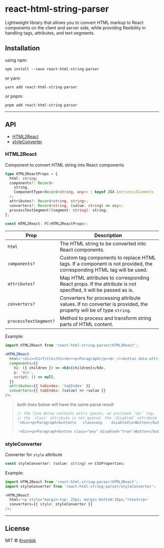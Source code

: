 # react-html-string-parser

Lightweight library that allows you to convert HTML markup to React components on the client and server side, while providing flexibility in handling tags, attributes, and text segments.

## Installation

using npm:

```
npm install --save react-html-string-parser
```

or yarn:

```
yarn add react-html-string-parser
```

or pnpm:

```
pnpm add react-html-string-parser
```

---

## API

- [HTML2React](#html2react)
- [styleConverter](#styleconverter)

### HTML2React

Component to convert HTML string into React components

```ts
type HTML2ReactProps = {
  html: string;
  components?: Record<
    string,
    ComponentType<Record<string, any>> | keyof JSX.IntrinsicElements
  >;
  attributes?: Record<string, string>;
  converters?: Record<string, (value: string) => any>;
  processTextSegment?(segment: string): string;
};

const HTML2React: FC<HTML2ReactProps>;
```

| Prop                  | Description                                                                                                          |
| --------------------- | -------------------------------------------------------------------------------------------------------------------- |
| `html`                | The HTML string to be converted into React components.                                                               |
| `components?`         | Custom tag components to replace HTML tags. If a component is not provided, the corresponding HTML tag will be used. |
| `attributes?`         | Map HTML attributes to corresponding React props. If the attribute is not specified, it will be passed as is.        |
| `converters?`         | Converters for processing attribute values. If no converter is provided, the property will be of type `string`.      |
| `processTextSegment?` | Method to process and transform string parts of HTML content.                                                        |

Example:

```jsx
import HTML2React from 'react-html-string-parser/HTML2React';

<HTML2React
  html='<div><h1>Title</h1><br><p>Paragraph</p><br /><button data-attribute="any" tabindex="1">Button</button>text</div>'
  components={{
    h1: ({ children }) => <h3>{children}</h3>,
    p: 'div',
    script: () => null,
  }}
  attributes={{ tabindex: 'tabIndex' }}
  converters={{ tabIndex: (value) => +value }}
/>;
```

> both lines below will have the same parse result
>
> ```js
> // the line below contains extra spaces, an unclosed `<p>` tag,
> // the `class` attribute is not quoted, the `disabled` attribute is a boolean
> '<div><p>Paragraph<button\n   class=any    disabled\n>Button</button>text</div>';
>
> '<div><p>Paragraph<button class="any" disabled="true">Button</button>text</p></div>';
> ```

### styleConverter

Converter for `style` attribute

```ts
const styleConverter: (value: string) => CSSProperties;
```

Example:

```js
import HTML2React from 'react-html-string-parser/HTML2React';
import styleConverter from 'react-html-string-parser/styleConverter';

<HTML2React
  html='<p style="margin-top: 25px; margin-bottom:10px;">text</p>'
  converters={{ style: styleConverter }}
/>;
```

---

## License

MIT © [Krombik](https://github.com/Krombik)
